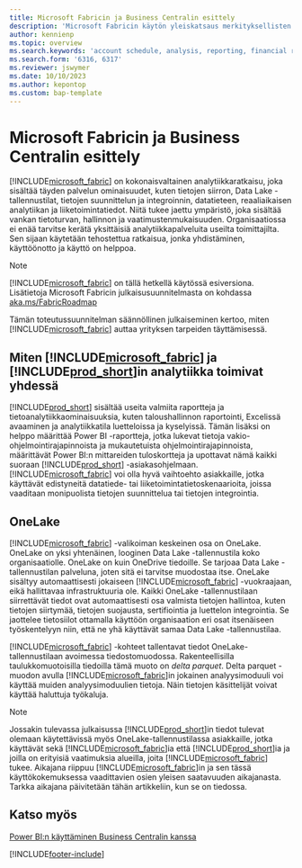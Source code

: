 ```yaml
---
title: Microsoft Fabricin ja Business Centralin esittely
description: 'Microsoft Fabricin käytön yleiskatsaus merkityksellisten tietojen, liiketoimintatietojen ja tunnuslukujen hakemiseen Business Central -tiedoista.'
author: kennienp
ms.topic: overview
ms.search.keywords: 'account schedule, analysis, reporting, financial report, business intelligence, KPI'
ms.search.form: '6316, 6317'
ms.reviewer: jswymer
ms.date: 10/10/2023
ms.author: kepontop
ms.custom: bap-template
---
```

# <a name="introduction-to-microsoft-fabric-and-business-central"></a>Microsoft Fabricin ja Business Centralin esittely

[!INCLUDE[microsoft_fabric](includes/microsoft_fabric.md)] on kokonaisvaltainen analytiikkaratkaisu, joka sisältää täyden palvelun ominaisuudet, kuten tietojen siirron, Data Lake -tallennustilat, tietojen suunnittelun ja integroinnin, datatieteen, reaaliaikaisen analytiikan ja liiketoimintatiedot. Niitä tukee jaettu ympäristö, joka sisältää vankan tietoturvan, hallinnon ja vaatimustenmukaisuuden. Organisaatiossa ei enää tarvitse kerätä yksittäisiä analytiikkapalveluita useilta toimittajilta. Sen sijaan käytetään tehostettua ratkaisua, jonka yhdistäminen, käyttöönotto ja käyttö on helppoa.

> [!NOTE]
> [!INCLUDE[microsoft_fabric](includes/microsoft_fabric.md)] on tällä hetkellä käytössä esiversiona. Lisätietoja Microsoft Fabricin julkaisusuunnitelmasta on kohdassa [aka.ms/FabricRoadmap](https://aka.ms/FabricRoadmap)
> 
> Tämän toteutussuunnitelman säännöllinen julkaiseminen kertoo, miten [!INCLUDE[microsoft_fabric](includes/microsoft_fabric.md)] auttaa yrityksen tarpeiden täyttämisessä.

## <a name="where-does--fit-into-includeprod_short-analytics"></a>Miten [!INCLUDE[microsoft_fabric](includes/microsoft_fabric.md)] ja [!INCLUDE[prod_short](includes/prod_short.md)]in analytiikka toimivat yhdessä

[!INCLUDE[prod_short](includes/prod_short.md)] sisältää useita valmiita raportteja ja tietoanalytiikkaominaisuuksia, kuten taloushallinnon raportointi, Excelissä avaaminen ja analytiikkatila luetteloissa ja kyselyissä. Tämän lisäksi on helppo määrittää Power BI -raportteja, jotka lukevat tietoja vakio-ohjelmointirajapinnoista ja mukautetuista ohjelmointirajapinnoista, määrittävät Power BI:n mittareiden tuloskortteja ja upottavat nämä kaikki suoraan [!INCLUDE[prod_short](includes/prod_short.md)] -asiakasohjelmaan. [!INCLUDE[microsoft_fabric](includes/microsoft_fabric.md)] voi olla hyvä vaihtoehto asiakkaille, jotka käyttävät edistyneitä datatiede- tai liiketoimintatietoskenaarioita, joissa vaaditaan monipuolista tietojen suunnittelua tai tietojen integrointia. 

## <a name="onelake"></a>OneLake

[!INCLUDE[microsoft_fabric](includes/microsoft_fabric.md)] -valikoiman keskeinen osa on OneLake. OneLake on yksi yhtenäinen, looginen Data Lake -tallennustila koko organisaatiolle. OneLake on kuin OneDrive tiedoille. Se tarjoaa Data Lake -tallennustilan palveluna, joten sitä ei tarvitse muodostaa itse. OneLake sisältyy automaattisesti jokaiseen [!INCLUDE[microsoft_fabric](includes/microsoft_fabric.md)] -vuokraajaan, eikä hallittavaa infrastruktuuria ole. Kaikki OneLake -tallennustilaan siirrettävät tiedot ovat automaattisesti osa valmista tietojen hallintoa, kuten tietojen siirtymää, tietojen suojausta, sertifiointia ja luettelon integrointia. Se jaottelee tietosiilot ottamalla käyttöön organisaation eri osat itsenäiseen työskentelyyn niin, että ne yhä käyttävät samaa Data Lake -tallennustilaa.

[!INCLUDE[microsoft_fabric](includes/microsoft_fabric.md)] -kohteet tallentavat tiedot OneLake-tallennustilaan avoimessa tiedostomuodossa. Rakenteellisilla taulukkomuotoisilla tiedoilla tämä muoto on *delta parquet*. Delta parquet -muodon avulla [!INCLUDE[microsoft_fabric](includes/microsoft_fabric.md)]in jokainen analyysimoduuli voi käyttää muiden analyysimoduulien tietoja. Näin tietojen käsittelijät voivat käyttää haluttuja työkaluja.

> [!NOTE]
> Jossakin tulevassa julkaisussa [!INCLUDE[prod_short](includes/prod_short.md)]in tiedot tulevat olemaan käytettävissä myös OneLake-tallennustilassa asiakkaille, jotka käyttävät sekä [!INCLUDE[microsoft_fabric](includes/microsoft_fabric.md)]ia että [!INCLUDE[prod_short](includes/prod_short.md)]ia ja joilla on erityisiä vaatimuksia alueilla, joita [!INCLUDE[microsoft_fabric](includes/microsoft_fabric.md)] tukee. Aikajana riippuu [!INCLUDE[microsoft_fabric](includes/microsoft_fabric.md)]in ja sen tässä käyttökokemuksessa vaadittavien osien yleisen saatavuuden aikajanasta. Tarkka aikajana päivitetään tähän artikkeliin, kun se on tiedossa.

## <a name="see-also"></a>Katso myös
[Power BI:n käyttäminen Business Centralin kanssa](admin-powerbi.md)   

[!INCLUDE[footer-include](includes/footer-banner.md)]
